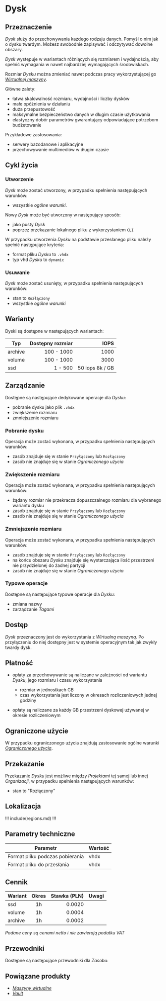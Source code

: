 # Dysk

## Przeznaczenie

*Dysk* służy do przechowywania każdego rodzaju danych. Pomyśl o nim jak o dysku twardym. Możesz swobodnie zapisywać i odczytywać dowolne obszary.
 
*Dysk* występuje w wariantach różniących się rozmiarem i wydajnością, aby spełnić wymagania w nawet najbardziej wymagających środowiskach.

Rozmiar *Dysku* można zmieniać nawet podczas pracy wykorzystującej go *[Wirtualnej maszyny](/resource/compute/virtual-machine.md)*.

Główne zalety:

* łatwa skalowalność rozmiaru, wydajności i liczby dysków
* małe opóźnienia w działaniu
* duża przepustowość 
* maksymalne bezpieczeństwo danych w długim czasie użytkowania
* elastyczny dobór parametrów gwarantujący odpowiadające potrzebom budżetowanie

Przykładowe zastosowania:

* serwery bazodanowe i aplikacyjne
* przechowywanie multimediów w długim czasie

## Cykl życia

### Utworzenie

*Dysk* może zostać utworzony, w przypadku spełnienia następujących warunków: 

 * wszystkie *ogólne warunki*.

Nowy *Dysk* może być utworzony w następujący sposób:

* jako pusty *Dysk*
* poprzez przekazanie lokalnego pliku z wykorzystaniem `CLI`

W przypadku utworzenia *Dysku* na podstawie przesłanego pliku należy spełnić następujące kryteria:

* format pliku *Dysku* to `.vhdx`
* typ vhd *Dysku* to `dynamic`

### Usuwanie

*Dysk* może zostać usunięty, w przypadku spełnienia następujących warunków: 

* stan to ```Rozłączony```
* wszystkie *ogólne warunki*

## Warianty

Dyski są dostępne w następujących wariantach:

Typ     | Dostępny rozmiar | IOPS
------- | ---------------: | ----:
archive |       100 - 1000 | 1000
volume  |       100 - 1000 | 3000
ssd     |          1 - 500 | 50 iops 8k / GB

## Zarządzanie

Dostępne są następujące dedykowane operacje dla *Dysku*:

* pobranie dysku jako plik `.vhdx`
* zwiększenie rozmiaru
* zmniejszenie rozmiaru

### Pobranie dysku

Operacja może zostać wykonana, w przypadku spełnienia następujących warunków: 

* zasób znajduje się w stanie ```Przyłączony``` lub ```Rozłączony```
* zasób nie znajduje się w stanie *Ograniczonego użycia*

### Zwiększenie rozmiaru

Operacja może zostać wykonana, w przypadku spełnienia następujących warunków: 

* żądany rozmiar nie przekracza dopuszczalnego rozmiaru dla wybranego wariantu dysku
* zasób znajduje się w stanie ```Przyłączony``` lub ```Rozłączony```
* zasób nie znajduje się w stanie *Ograniczonego użycia*

### Zmniejszenie rozmiaru

Operacja może zostać wykonana, w przypadku spełnienia następujących warunków: 

* zasób znajduje się w stanie ```Przyłączony``` lub ```Rozłączony```
* na końcu obszaru *Dysku* znajduje się wystarczająca ilość przestrzeni nie przydzielonej do żadnej partycji
* zasób nie znajduje się w stanie *Ograniczonego użycia*

### Typowe operacje

Dostępne są następujące typowe operacje dla *Dysku*:

* zmiana nazwy
* zarządzanie *Tagami*

## Dostęp

*Dysk* przeznaczony jest do wykorzystania z *Wirtualną maszyną*. Po przyłączeniu do niej dostępny jest w systemie operacyjnym tak jak zwykły twardy dysk.

## Płatność

* opłaty za przechowywanie są naliczane w zależności od wariantu *Dysku*, jego rozmiaru i czasu wykorzystania

   * rozmiar w jednostkach GB
   * czas wykorzystania jest liczony w okresach rozliczeniowych jednej godziny

* opłaty są naliczane za każdy GB przestrzeni dyskowej używanej w okresie rozliczeniowym

## Ograniczone użycie

W przypadku ograniczonego użycia znajdują zastosowanie ogólne warunki *[Ograniczonego użycia](/platform/resource.md#ograniczone-uzycie)*.

## Przekazanie

Przekazanie *Dysku* jest możliwe między *Projektami* tej samej lub innej *Organizacji*, w przypadku spełnienia następujących warunków:

* stan to "Rozłączony"

## Lokalizacja

!!! include(regions.md) !!!

## Parametry techniczne

Parametr                        | Wartość
------------------------------- | -------
Format pliku podczas pobierania | vhdx
Format pliku do przesłania      | vhdx

## Cennik

Wariant   | Okres  | Stawka (PLN) | Uwagi
--------- | :----: | -----------: | :----:
ssd       |   1h   |       0.0020 | 
volume    |   1h   |       0.0004 | 
archive   |   1h   |       0.0002 | 

*Podane ceny są cenami netto i nie zawierają podatku VAT*

## Przewodniki

Dostępne są następujące przewodniki dla *Zasobu*:

<PageList path_re="guide/storage/disk/"/>
 
## Powiązane produkty

* *[Maszyny wirtualne](/resource/compute/virtual-machine.md)*
* *[Vault](/resource/storage/vault.md)*
